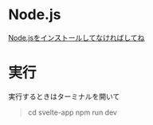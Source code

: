 # Node.js

[Node.jsをインストールしてなければしてね](https://nodejs.org/ja)

# 実行

実行するときはターミナルを開いて
> cd svelte-app
> npm run dev